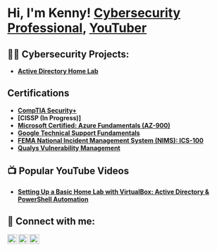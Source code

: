 # Hi, I'm Kenny! <a href="https://www.linkedin.com/in/eggxploit/">Cybersecurity Professional</a>, <a href="https://www.youtube.com/@Eggxploit">YouTuber</a>


## 👨‍💻 Cybersecurity Projects:

- **[Active Directory Home Lab](https://github.com/eggxploit/ActiveDirectoryLab)**

## Certifications

- **[CompTIA Security+](https://www.credly.com/badges/29276627-8ec4-42f0-9db7-4e4e3fc99389/public_url)**
- **[CISSP (In Progress)]**
- **[Microsoft Certified: Azure Fundamentals (AZ-900)](https://www.credly.com/badges/b08cb511-2daa-445b-b08e-a63711677a5a/public_url)**
- **[Google Technical Support Fundamentals](https://coursera.org/share/3b0bd3d8b8c7cf67f4ac1b46f72f0c7a)**
- **[FEMA National Incident Management System (NIMS): ICS-100](https://github.com/eggxploit/eggxploit/blob/main/IS-100.C_certificate%20(2).pdf)**
- **[Qualys Vulnerability Management](https://github.com/eggxploit/eggxploit/blob/main/Qualys%20Vulnerability%20Management%20Completion.png)**



## 📺 Popular YouTube Videos 

- **[Setting Up a Basic Home Lab with VirtualBox: Active Directory & PowerShell Automation](https://www.youtube.com/watch?v=6O7Dru6jQe4&t=1s&ab_channel=Eggxploit)**


## 🤳 Connect with me:

[<img align="left" alt="eggxploit | YouTube" width="22px" src="https://cdn.jsdelivr.net/npm/simple-icons@v3/icons/youtube.svg" />][youtube]
[<img align="left" alt="eggxploit | LinkedIn" width="22px" src="https://cdn.jsdelivr.net/npm/simple-icons@v3/icons/linkedin.svg" />][linkedin]
[<img align="left" alt="eggxploit | Instagram" width="22px" src="https://cdn.jsdelivr.net/npm/simple-icons@v3/icons/instagram.svg" />][instagram]


[youtube]: https://www.youtube.com/@Eggxploit
[instagram]: https://www.instagram.com/eggxploit/
[linkedin]: https://linkedin.com/in/eggxploit

<!--

Here are some ideas to get you started:

- 🔭 I’m currently working on ...
- 🌱 I’m currently learning ...
- 👯 I’m looking to collaborate on ...
- 🤔 I’m looking for help with ...
- 💬 Ask me about ...
- 📫 How to reach me: ...
- 😄 Pronouns: ...
- ⚡ Fun fact: ...
-->
